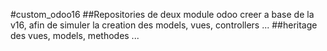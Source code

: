 #custom_odoo16
##Repositories de deux module odoo creer a base de la v16, afin de simuler la creation des models, vues, controllers ...
##heritage des vues, models, methodes ... 
